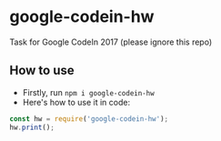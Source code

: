 # google-codein-hw
Task for Google CodeIn 2017 (please ignore this repo)

## How to use
- Firstly, run `npm i google-codein-hw`
- Here's how to use it in code:
```js
const hw = require('google-codein-hw');
hw.print();
```
